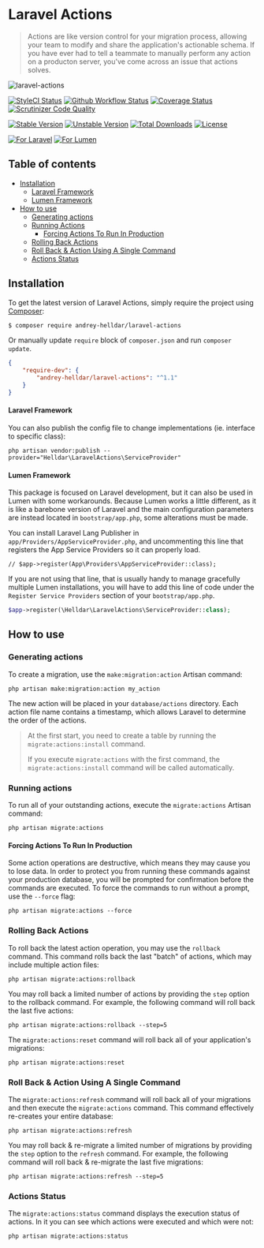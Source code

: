 # Laravel Actions

> Actions are like version control for your migration process, allowing your team to modify and share the application's actionable schema. If you have ever had to tell a teammate to manually perform any action on a producton server, you've come across an issue that actions solves.

![laravel-actions](https://user-images.githubusercontent.com/10347617/101372725-4276fa00-38bd-11eb-818b-0e6a599edcb7.png)

[![StyleCI Status][badge_styleci]][link_styleci]
[![Github Workflow Status][badge_build]][link_build]
[![Coverage Status][badge_coverage]][link_scrutinizer]
[![Scrutinizer Code Quality][badge_quality]][link_scrutinizer]

[![Stable Version][badge_stable]][link_packagist]
[![Unstable Version][badge_unstable]][link_packagist]
[![Total Downloads][badge_downloads]][link_packagist]
[![License][badge_license]][link_license]

[![For Laravel][badge_laravel]][link_packagist]
[![For Lumen][badge_lumen]][link_packagist]

## Table of contents

* [Installation](#installation)
    * [Laravel Framework](#laravel-framework)
    * [Lumen Framework](#lumen-framework)
* [How to use](#how-to-use)
    * [Generating actions](#generating-actions)
    * [Running Actions](#running-actions)
        * [Forcing Actions To Run In Production](#forcing-actions-to-run-in-production)
    * [Rolling Back Actions](#rolling-back-actions)
    * [Roll Back & Action Using A Single Command](#roll-back--action-using-a-single-command)
    * [Actions Status](#actions-status)

## Installation

To get the latest version of Laravel Actions, simply require the project using [Composer](https://getcomposer.org):

```bash
$ composer require andrey-helldar/laravel-actions
```

Or manually update `require` block of `composer.json` and run `composer update`.

```json
{
    "require-dev": {
        "andrey-helldar/laravel-actions": "^1.1"
    }
}
```

#### Laravel Framework

You can also publish the config file to change implementations (ie. interface to specific class):

```
php artisan vendor:publish --provider="Helldar\LaravelActions\ServiceProvider"
```

#### Lumen Framework

This package is focused on Laravel development, but it can also be used in Lumen with some workarounds. Because Lumen works a little different, as it is like a
barebone version of Laravel and the main configuration parameters are instead located in `bootstrap/app.php`, some alterations must be made.

You can install Laravel Lang Publisher in `app/Providers/AppServiceProvider.php`, and uncommenting this line that registers the App Service Providers so it can
properly load.

```
// $app->register(App\Providers\AppServiceProvider::class);
```

If you are not using that line, that is usually handy to manage gracefully multiple Lumen installations, you will have to add this line of code under
the `Register Service Providers` section of your `bootstrap/app.php`.

```php
$app->register(\Helldar\LaravelActions\ServiceProvider::class);
```

## How to use

### Generating actions

To create a migration, use the `make:migration:action` Artisan command:

```
php artisan make:migration:action my_action
```

The new action will be placed in your `database/actions` directory. Each action file name contains a timestamp, which allows Laravel to determine the order of
the actions.

> At the first start, you need to create a table by running the `migrate:actions:install` command.
>
> If you execute `migrate:actions` with the first command, the `migrate:actions:install` command will be called automatically.

### Running actions

To run all of your outstanding actions, execute the `migrate:actions` Artisan command:

```
php artisan migrate:actions
```

#### Forcing Actions To Run In Production

Some action operations are destructive, which means they may cause you to lose data. In order to protect you from running these commands against your production
database, you will be prompted for confirmation before the commands are executed. To force the commands to run without a prompt, use the `--force` flag:

```
php artisan migrate:actions --force
```

### Rolling Back Actions

To roll back the latest action operation, you may use the `rollback` command. This command rolls back the last "batch" of actions, which may include multiple
action files:

```
php artisan migrate:actions:rollback
```

You may roll back a limited number of actions by providing the `step` option to the rollback command. For example, the following command will roll back the last
five actions:

```
php artisan migrate:actions:rollback --step=5
```

The `migrate:actions:reset` command will roll back all of your application's migrations:

```
php artisan migrate:actions:reset
```

### Roll Back & Action Using A Single Command

The `migrate:actions:refresh` command will roll back all of your migrations and then execute the `migrate:actions` command. This command effectively re-creates
your entire database:

```
php artisan migrate:actions:refresh
```

You may roll back & re-migrate a limited number of migrations by providing the `step` option to the `refresh` command. For example, the following command will
roll back & re-migrate the last five migrations:

```
php artisan migrate:actions:refresh --step=5
```

### Actions Status

The `migrate:actions:status` command displays the execution status of actions. In it you can see which actions were executed and which were not:

```
php artisan migrate:actions:status
```

[badge_build]:          https://img.shields.io/github/workflow/status/andrey-helldar/laravel-actions/phpunit?style=flat-square

[badge_downloads]:      https://img.shields.io/packagist/dt/andrey-helldar/laravel-actions.svg?style=flat-square

[badge_laravel]:        https://img.shields.io/badge/Laravel-6.x%20%7C%207.x%20%7C%208.x-orange.svg?style=flat-square

[badge_lumen]:          https://img.shields.io/badge/Lumen-6.x%20%7C%207.x%20%7C%208.x-orange.svg?style=flat-square

[badge_license]:        https://img.shields.io/packagist/l/andrey-helldar/laravel-actions.svg?style=flat-square

[badge_coverage]:       https://img.shields.io/scrutinizer/coverage/g/andrey-helldar/laravel-actions.svg?style=flat-square

[badge_quality]:        https://img.shields.io/scrutinizer/g/andrey-helldar/laravel-actions.svg?style=flat-square

[badge_stable]:         https://img.shields.io/github/v/release/andrey-helldar/laravel-actions?label=stable&style=flat-square

[badge_styleci]:        https://styleci.io/repos/317845207/shield

[badge_unstable]:       https://img.shields.io/badge/unstable-dev--master-orange?style=flat-square

[link_build]:           https://github.com/andrey-helldar/laravel-actions/actions

[link_license]:         LICENSE

[link_packagist]:       https://packagist.org/packages/andrey-helldar/laravel-actions

[link_scrutinizer]:     https://scrutinizer-ci.com/g/andrey-helldar/laravel-actions/?branch=master

[link_styleci]:         https://github.styleci.io/repos/317845207
